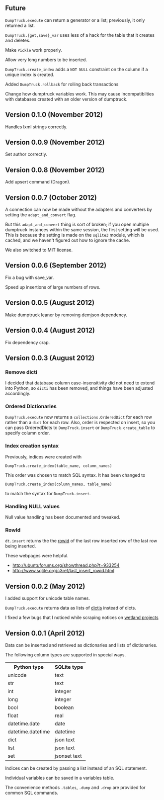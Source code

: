 Future
------------

`DumpTruck.execute` can return a generator or a list; previously, it only
returned a list.

`DumpTruck.{get,save}_var` uses less of a hack for the table that it creates and deletes.

Make `Pickle` work properly.

Allow very long numbers to be inserted.

`DumpTruck.create_index` adds a `NOT NULL` constraint on the column if a unique
index is created.

Added `DumpTruck.rollback` for rolling back transactions


Change how dumptruck variables work. This may cause incompatibilties
with databases created with an older version of dumptruck.

Version 0.1.0 (November 2012)
----
Handles lxml strings correctly.

Version 0.0.9 (November 2012)
----
Set author correctly.

Version 0.0.8 (November 2012)
----
Add upsert command (Dragon).

Version 0.0.7 (October 2012)
----
A connection can now be made without the adapters and converters by setting the
`adapt_and_convert` flag.

But this `adapt_and_convert` thing is sort of broken; if you open multiple
dumptruck instances within the same session, the first setting will be used.
This is because the setting is made on the `sqlite3` module, which is cached,
and we haven't figured out how to ignore the cache.

We also switched to MIT license.

Version 0.0.6 (September 2012)
----
Fix a bug with save_var.

Speed up insertions of large numbers of rows.

Version 0.0.5 (August 2012)
----
Make dumptruck leaner by removing demjson dependency.

Version 0.0.4 (August 2012)
----
Fix dependency crap.

Version 0.0.3 (August 2012)
----
### Remove dicti
I decided that database column case-insensitivity did not need to extend into
Python, so `dicti` has been removed, and things have been adjusted accordingly.

### Ordered Dictionaries
`DumpTruck.execute` now returns a `collections.OrderedDict` for each row rather
than a `dict` for each row. Also, order is respected on insert, so you can pass
OrderedDicts to `DumpTruck.insert` or `DumpTruck.create_table` to specify
column order.

### Index creation syntax
Previously, indices were created with

    DumpTruck.create_index(table_name, column_names)

This order was chosen to match SQL syntax. It has been changed to

    DumpTruck.create_index(column_names, table_name)

to match the syntax for `DumpTruck.insert`.

### Handling NULL values
Null value handling has been documented and tweaked.

### RowId
`dt.insert` returns the
the [rowid](http://www.sqlite.org/lang_createtable.html#rowid)
of the last row inserted row of the last row being inserted.

These webpages were helpful.

* http://ubuntuforums.org/showthread.php?t=933254
* http://www.sqlite.org/c3ref/last_insert_rowid.html

Version 0.0.2 (May 2012)
-----
I added support for unicode table names.

`DumpTruck.execute` returns data as lists of [dictis](dicti)
instead of dicts.

I fixed a few bugs that I noticed while scraping notices on
[wetland projects](https://github.com/tlevine/wetlands)

Version 0.0.1 (April 2012)
-----

Data can be inserted and retrieved as dictionaries and
lists of dictionaries.

The following column types are supported in special ways.

<table>
  <tr><th>Python type</th><th>SQLite type</th></tr>
  <tr><td>unicode</td><td>text</td></tr>
  <tr><td>str</td><td>text</td></tr>

  <tr><td>int</td><td>integer</td></tr>
  <tr><td>long</td><td>integer</td></tr>
  <tr><td>bool</td><td>boolean</td></tr>
  <tr><td>float</td><td>real</td></tr>

  <tr><td>datetime.date</td><td>date</td></tr>
  <tr><td>datetime.datetime</td><td>datetime</td></tr>

  <tr><td>dict</td><td>json text</td></tr>
  <tr><td>list</td><td>json text</td></tr>
  <tr><td>set</td><td>jsonset text</td></tr>
</table>

Indices can be created by passing a list instead of an SQL statement.

Individual variables can be saved in a variables table.

The convenience methods `.tables`, `.dump` and `.drop`
are provided for common SQL commands.

[dicti]: https://github.com/tlevine/dicti
